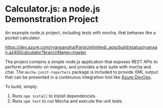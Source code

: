 Calculator.js: a node.js Demonstration Project
==============================================
An example node.js project, including tests with mocha, that behaves like
a pocket calculator.

https://dev.azure.com/ryansangha/PartsUnlimited/_apis/build/status/ryansan.az400calculator?branchName=master

The project contains a simple node.js application that exposes REST APIs
to perform arithmetic on integers, and provides a test suite with mocha
and chai.  The `mocha-junit-reporters` package is included to provide XML
output that can be presented in a continuous integration tool like
[Azure DevOps](https://azure.com/devops).

To build, simply:

1. Runs `npm install` to install dependencies.
2. Runs `npm test` to run Mocha and execute the unit tests.

